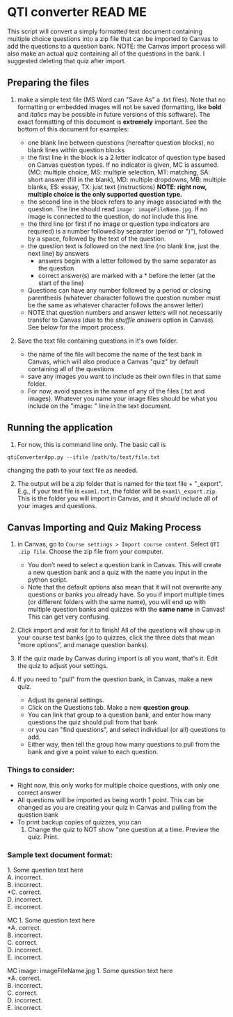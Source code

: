 # QTI converter READ ME

This script will convert a simply formatted text document containing multiple choice questions into a zip file that can be imported to Canvas to add the questions to a question bank. NOTE: the Canvas import process will also make an actual quiz containing all of the questions in the bank. I suggested deleting that quiz after import.

## Preparing the files

1. make a simple text file (MS Word can "Save As" a .txt files). Note that no formatting or embedded images will not be saved (formatting, like **bold** and *italics* may be possible in future versions of this software). The exact formatting of this document is **extremely** important. See the bottom of this document for examples:
    - one blank line between questions (hereafter question blocks), no blank lines within question blocks
    - the first line in the block is a 2 letter indicator of question type based on Canvas question types. If no indicator is given, MC is assumed. (MC: multiple choice, MS: multiple selection, MT: matching, SA: short answer (fill in the blank),
 MD: multiple dropdowns, MB: multiple blanks, ES: essay, TX: just text (instructions) **NOTE: right now, multiple choice is the only supported question type.**
    - the second line in the block refers to any image associated with the question. The line should read `image: imageFileName.jpg`. If no image is connected to the question, do not include this line.
    - the third line (or first if no image or question type indicators are required) is a number followed by separator (period or ")"), followed by a space, followed by the text of the question.
    - the question text is followed on the next line (no blank line, just the next line) by answers
        - answers begin with a letter followed by the same separator as the question
        - correct answer(s) are marked with a \* before the letter (at the start of the line)
    - Questions can have any number followed by a period or closing parenthesis (whatever character follows the question number must be the same as whatever character follows the answer letter)
    - NOTE that question numbers and answer letters will not necessarily transfer to Canvas (due to the *shuffle answers* option in Canvas). See below for the import process.
    
2. Save the text file containing questions in it's own folder. 
    + the name of the file will become the name of the test bank in Canvas, which will also produce a Canvas "quiz" by default containing all of the questions
    + save any images you want to include as their own files in that same folder.
    + For now, avoid spaces in the name of any of the files (.txt and images). Whatever you name your image files should be what you include on the "image: " line in the text document.
    
## Running the application

1. For now, this is command line only. The basic call is
```
qtiConverterApp.py --ifile /path/to/text/file.txt
```
changing the path to your text file as needed.

2. The output will be a zip folder that is named for the text file + "\_export". E.g., if your text file is `exam1.txt`, the folder will be `exam1\_export.zip`. This is the folder you will import in Canvas, and it *should* include all of your images and questions.
    
## Canvas Importing and Quiz Making Process

1. in Canvas, go to `Course settings > Import course content`. Select `QTI .zip file`. Choose the zip file from your computer.
    + You don’t need to select a question bank in Canvas. This will create a new question bank and a quiz with the name you input in the python script.
    + Note that the default options also mean that it will not overwrite any questions or banks you already have. So you if import multiple times (or different folders with the same name), you will end up with multiple question banks and quizzes with the **same name** in Canvas! This can get very confusing. 

2. Click import and wait for it to finish!  All of the questions will show up in your course test banks (go to quizzes, click the three dots that mean “more options”, and manage question banks).

3. If the quiz made by Canvas during import is all you want, that's it. Edit the quiz to adjust your settings.

4. If you need to "pull" from the question bank, in Canvas, make a new quiz.          
    + Adjust its general settings. 
    + Click on the Questions tab. Make a new **question group**. 
    + You can link that group to a question bank, and enter how many questions the quiz should pull from that bank
    + or you can "find questions", and select individual (or all) questions to add.
    + Either way, then tell the group how many questions to pull from the bank and give a point value to each question.

### Things to consider:

+ Right now, this only works for multiple choice questions, with only one correct answer
+ All questions will be imported as being worth 1 point. This can be changed as you are creating your quiz in Canvas and pulling from the question bank
+ To print backup copies of quizzes, you can 
    1. Change the quiz to NOT show "one question at a time. Preview the quiz. Print.


### Sample text document format:

1\. Some question text here  
A. incorrect.  
B. incorrect.  
*C. correct.  
D. incorrect.  
E. incorrect.  

MC
 1\. Some question text here  
*A. correct.  
B. incorrect.  
C. correct.  
D. incorrect.  
E. incorrect.

MC
image: imageFileName.jpg
 1\. Some question text here  
*A. correct.  
B. incorrect.  
C. correct.  
D. incorrect.  
E. incorrect.